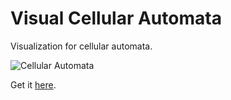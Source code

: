 Visual Cellular Automata
========================

Visualization for cellular automata.

![Cellular Automata](https://dl.dropboxusercontent.com/u/67341745/ivybits/VisualCellularAutomata.png)

Get it [here](http://ci.ivybits.tk/job/Visual%20Cellular%20Automata/).
